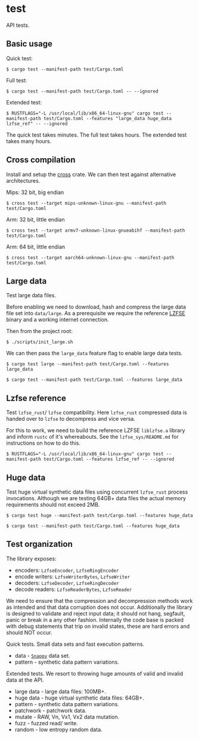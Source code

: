 # test

API tests.

## Basic usage

Quick test:
```
$ cargo test --manifest-path test/Cargo.toml 
```

Full test:
```
$ cargo test --manifest-path test/Cargo.toml -- --ignored
```

Extended test:
```
$ RUSTFLAGS="-L /usr/local/lib/x86_64-linux-gnu" cargo test --manifest-path test/Cargo.toml --features "large_data huge_data lzfse_ref" -- --ignored
```

The quick test takes minutes. The full test takes hours. The extended test takes many hours.


## Cross compilation

Install and setup the [cross](https://github.com/rust-embedded/cross) crate.
We can then test against alternative architectures.

Mips: 32 bit, big endian
```
$ cross test --target mips-unknown-linux-gnu --manifest-path test/Cargo.toml
```

Arm: 32 bit, little endian
```
$ cross test --target armv7-unknown-linux-gnueabihf --manifest-path test/Cargo.toml
```

Arm: 64 bit, little endian
```
$ cross test --target aarch64-unknown-linux-gnu --manifest-path test/Cargo.toml
```

## Large data

Test large data files.

Before enabling we need to download, hash and compress the large data file set into `data/large`. As a prerequisite we require the reference [LZFSE](https://github.com/lzfse/lzfse) binary and a working internet connection.

Then from the project root:
```
$ ./scripts/init_large.sh

```

We can then pass the `large_data` feature flag to enable large data tests.

```
$ cargo test large --manifest-path test/Cargo.toml --features large_data
```
```
$ cargo test --manifest-path test/Cargo.toml --features large_data
```


## Lzfse reference

Test `lzfse_rust`/ `lzfse` compatibility. Here `lzfse_rust` compressed data is handed over to `lzfse` to decompress and vice versa.

For this to work, we need to build the reference LZFSE `liblzfse.a` library and inform `rustc` of it's whereabouts. See the `lzfse_sys/README.md` for instructions on how to do this.

```
$ RUSTFLAGS="-L /usr/local/lib/x86_64-linux-gnu" cargo test --manifest-path test/Cargo.toml --features lzfse_ref -- --ignored
```


## Huge data

Test huge virtual synthetic data files using concurrent `lzfse_rust` process invocations.
Although we are testing 64GB+ data files the actual memory requirements should not exceed 2MB.

```
$ cargo test huge --manifest-path test/Cargo.toml --features huge_data
```

```
$ cargo test --manifest-path test/Cargo.toml --features huge_data
```


## Test organization

The library exposes:
* encoders: `LzfseEncoder`, `LzfseRingEncoder`
* encode writers: `LzfseWriterBytes`, `LzfseWriter`
* decoders: `LzfseDecoder`, `LzfseRingDecoder`
* decode readers: `LzfseReaderBytes`, `LzfseReader`

We need to ensure that the compression and decompression methods work as intended and that data corruption does not occur.
Additionally the library is designed to validate and reject input data; it should not hang, segfault, panic or break in a any other fashion.
Internally the code base is packed with debug statements that trip on invalid states, these are hard errors and should NOT occur.

Quick tests.
Small data sets and fast execution patterns.

* data - [`Snappy`](https://google.github.io/snappy/) data set.
* pattern - synthetic data pattern variations.

Extended tests.
We resort to throwing huge amounts of valid and invalid data at the API.

* large data - large data files: 100MB+.
* huge data - huge virtual synthetic data files: 64GB+.
* pattern - synthetic data pattern variations.
* patchwork - patchwork data.
* mutate - RAW, Vn, Vx1, Vx2 data mutation.
* fuzz - fuzzed read/ write.
* random - low entropy random data.